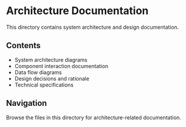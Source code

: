 # Architecture Documentation

This directory contains system architecture and design documentation.

## Contents

- System architecture diagrams
- Component interaction documentation
- Data flow diagrams
- Design decisions and rationale
- Technical specifications

## Navigation

Browse the files in this directory for architecture-related documentation.